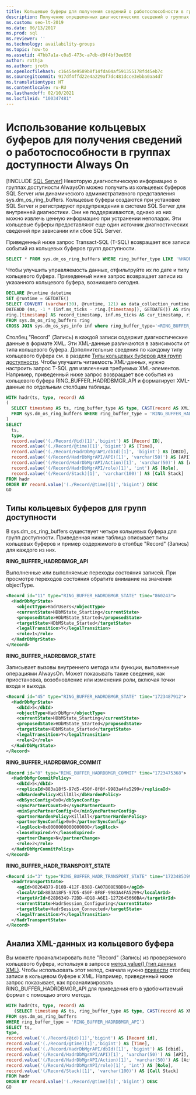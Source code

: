 ```yaml
---
title: Кольцевые буферы для получения сведений о работоспособности в группах доступности
description: Получение определенных диагностических сведений о группах доступности Always On с помощью кольцевых буферов SQL Server.
ms.custom: seo-lt-2019
ms.date: 06/13/2017
ms.prod: sql
ms.reviewer: ''
ms.technology: availability-groups
ms.topic: how-to
ms.assetid: 47bb7a1a-c0a5-473c-a7db-d9f4bf3ee650
author: rothja
ms.author: jroth
ms.openlocfilehash: c16454e9589b8f14fda04af591355178fd45eb7c
ms.sourcegitcommit: 917df4ffd22e4a229af7dc481dcce3ebba0aa4d7
ms.translationtype: HT
ms.contentlocale: ru-RU
ms.lasthandoff: 02/10/2021
ms.locfileid: "100347481"
---
```

# <a name="use-ring-buffers-to-obtain-health-information-about-always-on-availability-groups"></a>Использование кольцевых буферов для получения сведений о работоспособности в группах доступности Always On
[!INCLUDE [SQL Server](../../../includes/applies-to-version/sqlserver.md)]
  Некоторую диагностическую информацию о группах доступности AlwaysOn можно получить из кольцевых буферов SQL Server или динамического административного представления sys.dm_os_ring_buffers. Кольцевые буферы создаются при установке SQL Server и регистрируют предупреждения в системе SQL Server для внутренней диагностики. Они не поддерживаются, однако из них можно извлечь ценную информацию при устранении неполадок. Эти кольцевые буферы предоставляют еще один источник диагностических сведений при зависании или сбое SQL Server.  
  
 Приведенный ниже запрос Transact-SQL (T-SQL) возвращает все записи событий из кольцевых буферов групп доступности.  
  
```sql  
SELECT * FROM sys.dm_os_ring_buffers WHERE ring_buffer_type LIKE '%HADR%'  
```  
  
 Чтобы улучшить управляемость данных, отфильтруйте их по дате и типу кольцевого буфера. Приведенный ниже запрос возвращает записи из указанного кольцевого буфера, возникшего сегодня.  
  
```sql  
DECLARE @runtime datetime  
SET @runtime = GETDATE()  
SELECT CONVERT (varchar(30), @runtime, 121) as data_collection_runtime,   
DATEADD (ms, -1 * (inf.ms_ticks - ring.[timestamp]), GETDATE()) AS ring_buffer_record_time,   
ring.[timestamp] AS record_timestamp, inf.ms_ticks AS cur_timestamp, ring.*   
FROM sys.dm_os_ring_buffers ring  
CROSS JOIN sys.dm_os_sys_info inf where ring_buffer_type='<RING_BUFFER_TYPE>'  
```  
  
 Столбец "Record" (Запись) в каждой записи содержит диагностические данные в формате XML. Эти XML-данные различаются в зависимости от типа кольцевого буфера. Дополнительные сведения по каждому типу кольцевого буфера см. в разделе [Типы кольцевых буферов для групп доступности](#BKMK_RingBufferTypes). Чтобы улучшить читаемость XML-данных, нужно настроить запрос T-SQL для извлечения требуемых XML-элементов. Например, приведенный ниже запрос возвращает все события из кольцевого буфера RING_BUFFER_HADRDBMGR_API и форматирует XML-данные по отдельным столбцам таблицы.  
  
```sql  
WITH hadr(ts, type, record) AS  
(  
  SELECT timestamp AS ts, ring_buffer_type AS type, CAST(record AS XML) AS record   
  FROM sys.dm_os_ring_buffers WHERE ring_buffer_type = 'RING_BUFFER_HADRDBMGR_API'  
)  
SELECT   
  ts,  
  type,  
  record.value('(./Record/@id)[1]','bigint') AS [Record ID],  
  record.value('(./Record/@time)[1]','bigint') AS [Time],  
  record.value('(./Record/HadrDbMgrAPI/dbId)[1]', 'bigint') AS [DBID],  
  record.value('(/Record/HadrDbMgrAPI/API)[1]', 'varchar(50)') AS [API],  
  record.value('(/Record/HadrDbMgrAPI/Action)[1]', 'varchar(50)') AS [Action],  
  record.value('(/Record/HadrDbMgrAPI/role)[1]', 'int') AS [Role],  
  record.value('(/Record/Stack)[1]', 'varchar(100)') AS [Call Stack]  
FROM hadr  
ORDER BY record.value('(./Record/@time)[1]','bigint') DESC  
GO  
```  
  
##  <a name="availability-groups-ring-buffer-types"></a><a name="BKMK_RingBufferTypes"></a> Типы кольцевых буферов для групп доступности  
 В sys.dm_os_ring_buffers существует четыре кольцевых буфера для групп доступности. Приведенная ниже таблица описывает типы кольцевых буферов и пример содержимого в столбце "Record" (Запись) для каждого из них.  
  
 **RING_BUFFER_HADRDBMGR_API**  
  
 Выполненные или выполняемые переходы состояния записей. При просмотре переходов состояния обратите внимание на значения objectType.  
  
```xml  
<Record id="11" type="RING_BUFFER_HADRDBMGR_STATE" time="860243">  
  <HadrDbMgrState>  
    <objectType>HadrUsers</objectType>  
    <currentState>HDbMState_Starting</currentState>  
    <proposedState>HDbMState_Started</proposedState>  
    <targetState>HDbMState_Started</targetState>  
    <legalTransition>Y</legalTransition>  
    <role>1</role>  
  </HadrDbMgrState>  
</Record>  
```  
  
 **RING_BUFFER_HADRDBMGR_STATE**  
  
 Записывает вызовы внутреннего метода или функции, выполненные операциями AlwaysOn. Может показывать такие сведения, как приостановка, возобновление или изменения роли, включая точки входа и выхода.  
  
```xml  
<Record id="45" type="RING_BUFFER_HADRDBMGR_STATE" time="1723487912">  
  <HadrDbMgrState>  
    <dbId>5</dbId>  
    <objectType>HadrDbMgr</objectType>  
    <currentState>HDbMState_Starting</currentState>  
    <proposedState>HDbMState_Started</proposedState>  
    <targetState>HDbMState_Started</targetState>  
    <legalTransition>Y</legalTransition>  
    <role>2</role>  
  </HadrDbMgrState>  
</Record>  
```  
  
 **RING_BUFFER_HADRDBMGR_COMMIT**  
  
```xml  
<Record id="0" type="RING_BUFFER_HADRDBMGR_COMMIT" time="1723475368">  
  <HadrDbMgrCommitPolicy>  
    <dbId>5</dbId>  
    <replicaId>883a18f5-97d5-450f-8f8f-9983a4fa5299</replicaId>  
    <dbHardenPolicy>KillAll</dbHardenPolicy>  
    <dbSyncConfig>0x0</dbSyncConfig>  
    <syncPartnerCount>0</syncPartnerCount>  
    <minSyncPartnerConfig>0</minSyncPartnerConfig>  
    <partnerHardenPolicy>KillAll</partnerHardenPolicy>  
    <partnerSyncConfig>0x0</partnerSyncConfig>  
    <logBlock>0x0000000000000000</logBlock>  
    <leaseExpired>Y</leaseExpired>  
    <partnerChange>N</partnerChange>  
    <role>2</role>  
  </HadrDbMgrCommitPolicy>  
</Record>  
```  
  
 **RING_BUFFER_HADR_TRANSPORT_STATE**  
  
```xml  
<Record id="3" type="RING_BUFFER_HADR_TRANSPORT_STATE" time="1723485399">  
  <HadrTransportState>  
    <agId>08264B79-D10B-412F-B38D-CA07B08E9BD8</agId>  
    <localArId>883A18F5-97D5-450F-8F8F-9983A4FA5299</localArId>  
    <targetArId>628D6349-72DD-4D18-A6E1-1272645660BA</targetArId>  
    <currentState>HadrSession_Configuring</currentState>  
    <targetState>HadrSession_Connected</targetState>  
    <legalTransition>Y</legalTransition>  
  </HadrTransportState>  
</Record>  
```  
  
## <a name="parse-xml-data-from-a-ring-buffer"></a>Анализ XML-данных из кольцевого буфера  
 Вы можете проанализировать поле "Record" (Запись) из проверяемого кольцевого буфера, используя в запросе [метод value() (тип данных XML)](~/t-sql/xml/value-method-xml-data-type.md). Чтобы использовать этот метод, сначала нужно [привести](~/t-sql/functions/cast-and-convert-transact-sql.md) столбец записи в кольцевом буфере к XML. Например, приведенный ниже запрос показывает, как проанализировать RING_BUFFER_HADRDBMGR_API для приведения его в удобочитаемый формат с помощью этого метода.  
  
```sql 
WITH hadr(ts, type, record) AS  
   (SELECT timestamp AS ts, ring_buffer_type AS type, CAST(record AS XML) AS record   
FROM sys.dm_os_ring_buffers   
WHERE ring_buffer_type = 'RING_BUFFER_HADRDBMGR_API')  
SELECT ts,  
type,  
record.value('(./Record/@id)[1]','bigint') AS [Record id],  
record.value('(./Record/@time)[1]','bigint') AS [Time],  
record.value('(./Record/HadrDbMgrAPI/dbId)[1]', 'bigint') AS [dbid],  
record.value('(/Record/HadrDbMgrAPI/API)[1]', 'varchar(50)') AS [API],  
record.value('(/Record/HadrDbMgrAPI/Action)[1]', 'varchar(50)') AS [Action],  
record.value('(/Record/HadrDbMgrAPI/role)[1]', 'int') AS [Role],  
record.value('(/Record/Stack)[1]', 'varchar(100)') AS [Call Stack]  
FROM hadr  
ORDER BY record.value('(./Record/@time)[1]','bigint') DESC  
GO  
```  
  
  

